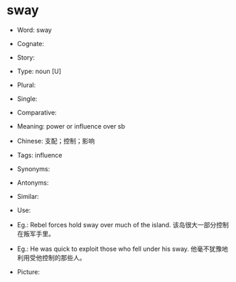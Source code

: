 # sway

- Word: sway
- Cognate: 
- Story: 

- Type: noun [U]
- Plural: 
- Single: 
- Comparative: 
- Meaning: power or influence over sb
- Chinese: 支配；控制；影响
- Tags: influence
- Synonyms: 
- Antonyms: 
- Similar: 
- Use: 
- Eg.: Rebel forces hold sway over much of the island. 该岛很大一部分控制在叛军手里。
- Eg.: He was quick to exploit those who fell under his sway. 他毫不犹豫地利用受他控制的那些人。
- Picture: 


